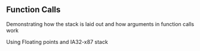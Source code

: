 Function Calls
--------------
Demonstrating how the stack is laid out
and how arguments in function calls work

Using Floating points and IA32-x87 stack


